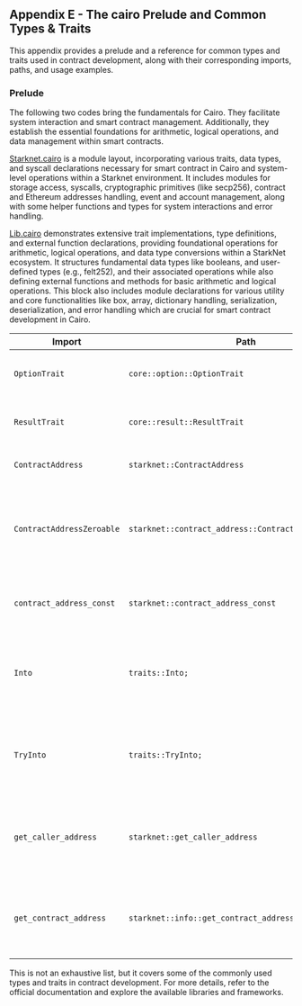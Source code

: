 ## Appendix E - The cairo Prelude and Common Types & Traits

This appendix provides a prelude and a reference for common types and traits used in contract development, along with their corresponding imports, paths, and usage examples.

### Prelude

The following two codes bring the fundamentals for Cairo. They facilitate system interaction and smart contract management. Additionally, they establish the essential foundations for arithmetic, logical operations, and data management within smart contracts.

[Starknet.cairo](https://github.com/starkware-libs/cairo/blob/v2.2.0/corelib/src/starknet.cairo) is a module layout, incorporating various traits, data types, and syscall declarations necessary for smart contract in Cairo and system-level operations within a Starknet environment. It includes modules for storage access, syscalls, cryptographic primitives (like secp256), contract and Ethereum addresses handling, event and account management, along with some helper functions and types for system interactions and error handling.

[Lib.cairo](https://github.com/starkware-libs/cairo/blob/v2.2.0/corelib/src/lib.cairo) demonstrates extensive trait implementations, type definitions, and external function declarations, providing foundational operations for arithmetic, logical operations, and data type conversions within a StarkNet ecosystem. It structures fundamental data types like booleans, and user-defined types (e.g., felt252), and their associated operations while also defining external functions and methods for basic arithmetic and logical operations. This block also includes module declarations for various utility and core functionalities like box, array, dictionary handling, serialization, deserialization, and error handling which are crucial for smart contract development in Cairo.

| Import                    | Path                                                  | Usage                                                                                                                                                                                  |
| ------------------------- | ----------------------------------------------------- | -------------------------------------------------------------------------------------------------------------------------------------------------------------------------------------- |
| `OptionTrait`             | `core::option::OptionTrait`                            | `OptionTrait<T>` defines a set of methods required to manipulate optional value.                                                                                                       |
| `ResultTrait`             | `core::result::ResultTrait`                            | `ResultTrait<T, E>` Type for Starknet contract address, a value in the range [0, 2 \*\* 251).                                                                                          |
| `ContractAddress`         | `starknet::ContractAddress`                           | `ContractAddress` is a type to represent the smart contract address                                                                                                                    |
| `ContractAddressZeroable` | `starknet::contract_address::ContractAddressZeroable` | `ContractAddressZeroable` is the implementation of the trait `Zeroable` for the `ContractAddress` type. It is required to check whether a value of `t:ContractAddress` is zero or not. |
| `contract_address_const`  | `starknet::contract_address_const`                    | The `contract_address_const!` it's a function that allows instantiating constant contract address values.                                                                              |
| `Into`                    | `traits::Into;`                                       | `Into<T>` is a trait used for conversion between types. If there is an implementation of Into<T,S> for the types T and S, you can convert T into S.                                    |
| `TryInto`                 | `traits::TryInto;`                                    | `TryInto<T>` is a trait used for conversion between types.If there is an implementation of TryInto<T,S> for the types T and S, you can convert T into S.                               |
| `get_caller_address`      | `starknet::get_caller_address`                        | `get_caller_address()` is a function that returns the address of the caller of the contract. It can be used to identify the caller of a contract function.                             |
| `get_contract_address`    | `starknet::info::get_contract_address`                | `get_contract_address()` is a function that returns the address of the current contract. It can be used to obtain the address of the contract being executed.                          |

This is not an exhaustive list, but it covers some of the commonly used types and traits in contract development. For more details, refer to the official documentation and explore the available libraries and frameworks.
